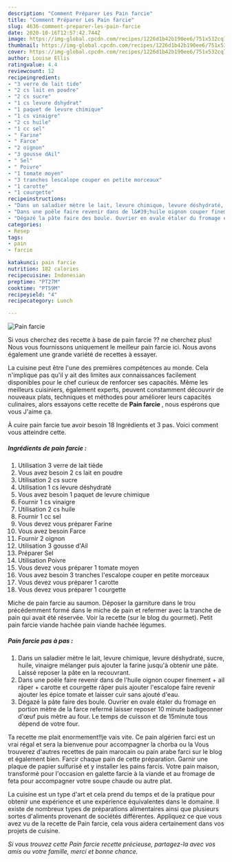 ```yaml
---
description: "Comment Préparer Les Pain farcie"
title: "Comment Préparer Les Pain farcie"
slug: 4636-comment-preparer-les-pain-farcie
date: 2020-10-16T12:57:42.744Z
image: https://img-global.cpcdn.com/recipes/1226d1b42b190ee6/751x532cq70/pain-farcie-photo-principale-de-la-recette.jpg
thumbnail: https://img-global.cpcdn.com/recipes/1226d1b42b190ee6/751x532cq70/pain-farcie-photo-principale-de-la-recette.jpg
cover: https://img-global.cpcdn.com/recipes/1226d1b42b190ee6/751x532cq70/pain-farcie-photo-principale-de-la-recette.jpg
author: Louise Ellis
ratingvalue: 4.4
reviewcount: 12
recipeingredient:
- "3 verre de lait tide"
- "2 cs lait en poudre"
- "2 cs sucre"
- "1 cs levure dshydrat"
- "1 paquet de levure chimique"
- "1 cs vinaigre"
- "2 cs huile"
- "1 cc sel"
- " Farine"
- " Farce"
- "2 oignon"
- "3 gousse dAil"
- " Sel"
- " Poivre"
- "1 tomate moyen"
- "3 tranches lescalope couper en petite morceaux"
- "1 carotte"
- "1 courgette"
recipeinstructions:
- "Dans un saladier mètre le lait, levure chimique, levure déshydraté, sucre, huile, vinaigre mélanger puis ajouter la farine jusqu&#39;à obtenir une pâte. Laissé reposer la pâte en la recouvrant."
- "Dans une poêle faire revenir dans de l&#39;huile oignon couper finement + ail râper + carotte et courgette râper puis ajouter l&#39;escalope faire revenir ajouter les épice tomate et laisser cuir sans ajouté d&#39;eau."
- "Dégazé la pâte faire des boule. Ouvrier en ovale étaler du fromage en portion mètre de la farce refermé laisser reposer 10 minute badigeonner d&#39;œuf puis mètre au four. Le temps de cuisson et de 15minute tous dépend de votre four."
categories:
- Resep
tags:
- pain
- farcie

katakunci: pain farcie 
nutrition: 182 calories
recipecuisine: Indonesian
preptime: "PT27M"
cooktime: "PT59M"
recipeyield: "4"
recipecategory: Lunch

---
```



![Pain farcie](https://img-global.cpcdn.com/recipes/1226d1b42b190ee6/751x532cq70/pain-farcie-photo-principale-de-la-recette.jpg)

Si vous cherchez des recette à base de pain farcie ?? ne cherchez plus! Nous vous fournissons uniquement le meilleur pain farcie ici. Nous avons également une grande variété de recettes à essayer.

La cuisine peut être l'une des premières compétences au monde. Cela n'implique pas qu'il y ait des limites aux connaissances facilement disponibles pour le chef curieux de renforcer ses capacités. Même les meilleurs cuisiniers, également experts, peuvent constamment découvrir de nouveaux plats, techniques et méthodes pour améliorer leurs capacités culinaires, alors essayons cette recette de <strong> Pain farcie </strong>, nous espérons que vous J'aime ça.

<!--inarticleads1-->

À cuire pain farcie tue avoir besoin 18 Ingrédients et 3 pas. Voici comment vous atteindre cette.

##### Ingrédients de pain farcie :

1. Utilisation 3 verre de lait tiède
1. Vous avez besoin 2 cs lait en poudre
1. Utilisation 2 cs sucre
1. Utilisation 1 cs levure déshydraté
1. Vous avez besoin 1 paquet de levure chimique
1. Fournir 1 cs vinaigre
1. Utilisation 2 cs huile
1. Fournir 1 cc sel
1. Vous devez vous préparer  Farine
1. Vous avez besoin  Farce
1. Fournir 2 oignon
1. Utilisation 3 gousse d&#39;Ail
1. Préparer  Sel
1. Utilisation  Poivre
1. Vous devez vous préparer 1 tomate moyen
1. Vous avez besoin 3 tranches l&#39;escalope couper en petite morceaux
1. Vous devez vous préparer 1 carotte
1. Vous devez vous préparer 1 courgette


Miche de pain farcie au saumon. Déposer la garniture dans le trou précédemment formé dans le miche de pain et refermer avec la tranche de pain qui avait été réservée. Voir la recette (sur le blog du gourmet). Petit pain farcie viande hachée pain viande hachée légumes. 

<!--inarticleads2-->

##### Pain farcie pas à pas :

1. Dans un saladier mètre le lait, levure chimique, levure déshydraté, sucre, huile, vinaigre mélanger puis ajouter la farine jusqu&#39;à obtenir une pâte. Laissé reposer la pâte en la recouvrant.
1. Dans une poêle faire revenir dans de l&#39;huile oignon couper finement + ail râper + carotte et courgette râper puis ajouter l&#39;escalope faire revenir ajouter les épice tomate et laisser cuir sans ajouté d&#39;eau.
1. Dégazé la pâte faire des boule. Ouvrier en ovale étaler du fromage en portion mètre de la farce refermé laisser reposer 10 minute badigeonner d&#39;œuf puis mètre au four. Le temps de cuisson et de 15minute tous dépend de votre four.


Ta recette me plait enormement!!je vais vite. Ce pain algérien farci est un vrai régal et sera la bienvenue pour accompagner la chorba ou la Vous trouverez d&#39;autres recettes de pain marocain ou pain arabe farci sur le blog et également bien. Farcir chaque pain de cette préparation. Garnir une plaque de papier sulfurisé et y installer les pains farcis. Votre pain maison, transformé pour l&#39;occasion en galette farcie à la viande et au fromage de feta pour accompagner votre soupe chaude ou autre plat. 

<!--inarticleads1-->

<p>
La cuisine est un type d'art et cela prend du temps et de la pratique pour obtenir une expérience et une expérience équivalentes dans le domaine. Il existe de nombreux types de préparations alimentaires ainsi que plusieurs sortes d'aliments provenant de sociétés différentes. Appliquez ce que vous avez vu de la recette de Pain farcie, cela vous aidera certainement dans vos projets de cuisine.
</p>

<p>
<i>Si vous trouvez cette Pain farcie recette précieuse, partagez-la avec vos amis ou votre famille, merci et bonne chance.</i>
</p>
